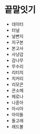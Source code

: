 # 끝말잇기

* 데이터
* 터널
* 널빤지
* 지구본
* 본고사
* 사냥감
* 감나무
* 무수리
* 리터치
* 치커리
* 리모콘
* 콘소메
* 메로나
* 나훈아
* 아시아
* 아이돌
* 돌고래
* 래드불